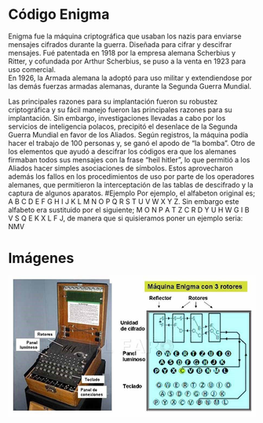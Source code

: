 # Código Enigma
Enigma fue la máquina criptográfica que usaban los nazis para enviarse mensajes cifrados durante la guerra. Diseñada para cifrar y descifrar mensajes. Fué patentada en 1918 por la empresa alemana Scherbius y Ritter, y cofundada por Arthur Scherbius, se puso a la venta en 1923 para uso comercial.  
En 1926, la Armada alemana la adoptó para uso militar y extendiendose por las demás fuerzas armadas alemanas, durante la Segunda Guerra Mundial.

Las principales razones para su implantación fueron su robustez criptográfica y su fácil manejo fueron las principales razones para su implantación. Sin embargo, investigaciones llevadas a cabo por los servicios de inteligencia polacos, precipitó el desenlace de la Segunda Guerra Mundial en favor de los Aliados. Según registros, la máquina podía hacer el trabajo de 100 personas y, se ganó el apodo de “la bomba”. Otro de los elementos que ayudó a descifrar los códigos era que los alemanes firmaban todos sus mensajes con la frase “heil hitler”, lo que permitió a los Aliados hacer simples asociaciones de símbolos. Estos aprovecharon además los fallos en los procedimientos de uso por parte de los operadores alemanes, que permitieron la interceptación de las tablas de descifrado y la captura de algunos aparatos.
#Ejemplo
Por ejemplo, el alfabeton original es;  A B C D E F G H I J K L M N O P Q R S T U V W X Y Z. Sin embargo este alfabeto era sustituido por el siguiente; M O N P A T Z C R D Y U H W G I B V S Q E K X L F J, de manera que si quisieramos poner un ejemplo seria: NMV
# Imágenes
![image](enigma.png)
